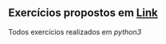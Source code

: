 ## Exercícios propostos em [Link](https://wiki.python.org.br/ListaDeExercicios)
   Todos exercícios realizados em _python3_
